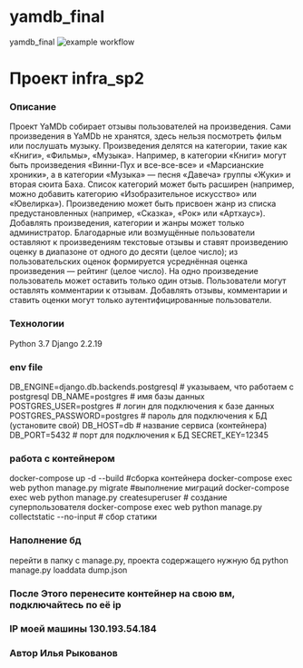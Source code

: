 # yamdb_final
yamdb_final
![example workflow](https://github.com/ilyaryk/yamdb_final/.github/workflows/yamdb_workflow.yml/badge.svg)
# Проект infra_sp2 
### Описание
Проект YaMDb собирает отзывы пользователей на произведения. Сами произведения в YaMDb не хранятся, здесь нельзя посмотреть фильм или послушать музыку.
Произведения делятся на категории, такие как «Книги», «Фильмы», «Музыка». Например, в категории «Книги» могут быть произведения «Винни-Пух и все-все-все» и «Марсианские хроники», а в категории «Музыка» — песня «Давеча» группы «Жуки» и вторая сюита Баха. Список категорий может быть расширен (например, можно добавить категорию «Изобразительное искусство» или «Ювелирка»). 
Произведению может быть присвоен жанр из списка предустановленных (например, «Сказка», «Рок» или «Артхаус»). 
Добавлять произведения, категории и жанры может только администратор.
Благодарные или возмущённые пользователи оставляют к произведениям текстовые отзывы и ставят произведению оценку в диапазоне от одного до десяти (целое число); из пользовательских оценок формируется усреднённая оценка произведения — рейтинг (целое число). На одно произведение пользователь может оставить только один отзыв.
Пользователи могут оставлять комментарии к отзывам.
Добавлять отзывы, комментарии и ставить оценки могут только аутентифицированные пользователи.
### Технологии
Python 3.7
Django 2.2.19
### env file
DB_ENGINE=django.db.backends.postgresql # указываем, что работаем с postgresql
DB_NAME=postgres # имя базы данных
POSTGRES_USER=postgres # логин для подключения к базе данных
POSTGRES_PASSWORD=postgres # пароль для подключения к БД (установите свой)
DB_HOST=db # название сервиса (контейнера)
DB_PORT=5432 # порт для подключения к БД
SECRET_KEY=12345
### работа с контейнером
docker-compose up -d --build #сборка контейнера
docker-compose exec web python manage.py migrate #выполнение миграций
docker-compose exec web python manage.py createsuperuser # создание суперпользователя
docker-compose exec web python manage.py collectstatic --no-input # сбор статики
### Наполнение бд
перейти в папку с manage.py, проекта содержащего нужную бд
python manage.py loaddata dump.json
### После Этого перенесите контейнер на свою вм, подключайтесь по её ip
### IP моей машины 130.193.54.184
### Автор Илья Рыкованов 
